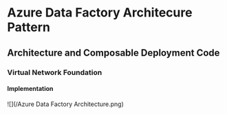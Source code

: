 
# Azure Data Factory Architecure Pattern
## Architecture and Composable Deployment Code
### Virtual Network Foundation
#### Implementation
![](/Azure Data Factory Architecture.png)
